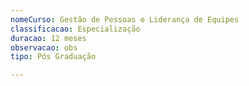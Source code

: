 ```yaml
---
nomeCurso: Gestão de Pessoas e Liderança de Equipes
classificacao: Especialização
duracao: 12 meses
observacao: obs
tipo: Pós Graduação

---
```


